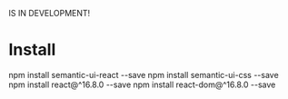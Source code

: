 
IS IN DEVELOPMENT!

# Install 

npm install semantic-ui-react --save
npm install semantic-ui-css --save
npm install react@^16.8.0 --save
npm install react-dom@^16.8.0 --save